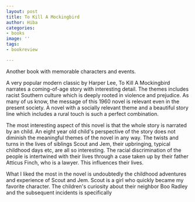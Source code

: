 ```yaml
---
layout: post
title: To Kill A Mockingbird
author: Hiba
categories:
- books
image: ''
tags:
- bookreview

---
```

Another book with memorable characters and events.

A very popular modern classic by Harper Lee, To Kill A Mockingbird narrates a coming-of-age story with interesting detail. The themes includes racist Southern culture which is deeply rooted in violence and prejudice. As many of us know, the message of this 1960 novel is relevant even in the present society. A novel with a socially relevant theme and a beautiful story line which includes a rural touch is such a perfect combination.

The most interesting aspect of this novel is that the whole story is narrated by an child. An eight year old child's perspective of the story does not diminish the meaningful themes of the novel in any way. The twists and turns in the lives of siblings Scout and Jem, their upbringing, typical childhood days etc, are all so interesting. The racial discrimination of the people is intertwined with their lives through a case taken up by their father Atticus Finch, who is a lawyer. This influences their lives.

What I liked the most in the novel is undoubtedly the childhood adventures and experience of Scout and Jem. Scout is a girl who quickly became my favorite character. The children's curiosity about their neighbor Boo Radley and the subsequent incidents is specifically